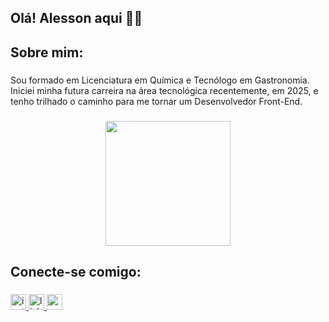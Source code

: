 <h2 align="left">Olá! Alesson aqui 🤘🏻</h2>

###

<h2 align="left">Sobre mim:</h2>

###

<p align="left">Sou formado em Licenciatura em Química e Tecnólogo em Gastronomia. Iniciei minha futura carreira na área tecnológica recentemente, em 2025, e tenho trilhado o caminho para me tornar um Desenvolvedor Front-End.</p>

###

<div align="center">
  <img height="200" src="https://sdmntprsouthcentralus.oaiusercontent.com/files/00000000-e75c-61f7-bf0b-8a7c9502f93e/raw?se=2025-06-04T15%3A55%3A04Z&sp=r&sv=2024-08-04&sr=b&scid=a6f86907-b848-5d21-b2b7-1a76fa285b59&skoid=864daabb-d06a-46b3-a747-d35075313a83&sktid=a48cca56-e6da-484e-a814-9c849652bcb3&skt=2025-06-03T18%3A07%3A36Z&ske=2025-06-04T18%3A07%3A36Z&sks=b&skv=2024-08-04&sig=R6zHlwbSpH95O4uQ1V6DCD8JC4R79JTxMbDTZSGr%2BKc%3D"  />
</div>

###

<h2 align="left">Conecte-se comigo:</h2>

###

<div align="left">
  <a href="https://www.instagram.com/alessonsardinha/" target="_blank">
    <img src="https://img.shields.io/static/v1?message=Instagram&logo=instagram&label=&color=126388&logoColor=b&labelColor=&style=flat" height="25" alt="instagram logo"  />
  </a>
  <a href="https://www.linkedin.com/in/alesson-sardinha-moraes-956b02332/" target="_blank">
    <img src="https://img.shields.io/static/v1?message=LinkedIn&logo=linkedin&label=&color=126388&logoColor=white&labelColor=&style=flat" height="25" alt="linkedin logo"  />
  </a>
  <a href="alesson.ifma2016@gmail.com" target="_blank">
    <img src="https://img.shields.io/static/v1?message=Gmail&logo=gmail&label=&color=126388&logoColor=white&labelColor=&style=flat" height="25" alt="gmail logo"  />
  </a>
</div>

###
